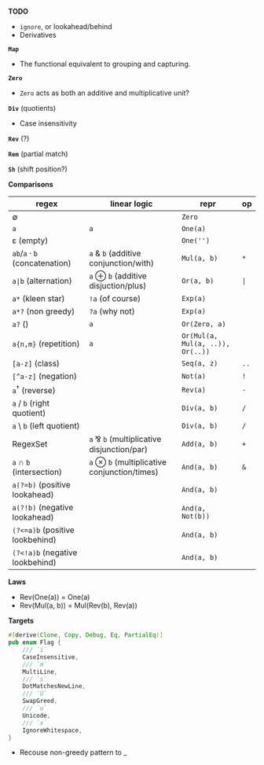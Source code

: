 **TODO**

- `ignore`, or lookahead/behind
- Derivatives

**`Map`**

- The functional equivalent to grouping and capturing. 

**`Zero`**

- `Zero` acts as both an additive and multiplicative unit?

**`Div`** (quotients)

- Case insensitivity

**`Rev`** (?)

**`Rem`** (partial match)

**`Sh`** (shift position?)

**Comparisons**

| regex | linear logic | repr | op |
| - | - | - | - |
| ∅ | | `Zero` | |
| `a` | `a` | `One(a)` | |
| ε (empty) | | `One('')` |
| `ab`/`a` · `b` (concatenation) | `a` & `b` (additive conjunction/with) | `Mul(a, b)` | `*` |
| `a\|b` (alternation) | `a` ⊕ `b` (additive disjuction/plus) | `Or(a, b)` | `\|` |
| `a*` (kleen star) | `!a` (of course) | `Exp(a)` |
| `a*?` (non greedy) | `?a` (why not) | `Exp(a)` |
| `a?` () | `a` | `Or(Zero, a)` |
| `a{n,m}` (repetition) | `a` | `Or(Mul(a, Mul(a, ..)), Or(..))` |
| `[a-z]` (class) | | `Seq(a, z)` | `..` |
| `[^a-z]` (negation) | | `Not(a)` | `!` |
| `a`<sup>†</sup> (reverse) | | `Rev(a)` | `-` |
| `a` / `b` (right quotient) | | `Div(a, b)` | `/` |
| `a` \ `b` (left quotient) | | `Div(a, b)` | `/` |
| RegexSet | `a` ⅋ `b` (multiplicative disjunction/par) | `Add(a, b)` | `+` |
| `a` ∩ `b` (intersection) | `a` ⊗ `b` (multiplicative conjunction/times) | `And(a, b)` | `&` |
| `a(?=b)` (positive lookahead) | | `And(a, b)` | |
| `a(?!b)` (negative lookahead) | | `And(a, Not(b))` | |
| `(?<=a)b` (positive lookbehind) | | `And(a, b)` | |
| `(?<!a)b` (negative lookbehind) | | `And(a, b)` | |

**Laws**

- Rev(One(a)) = One(a)
- Rev(Mul(a, b)) = Mul(Rev(b), Rev(a))

**Targets**

```rust
#[derive(Clone, Copy, Debug, Eq, PartialEq)]
pub enum Flag {
    /// `i`
    CaseInsensitive,
    /// `m`
    MultiLine,
    /// `s`
    DotMatchesNewLine,
    /// `U`
    SwapGreed,
    /// `u`
    Unicode,
    /// `x`
    IgnoreWhitespace,
}
```

- Recouse non-greedy pattern to _
